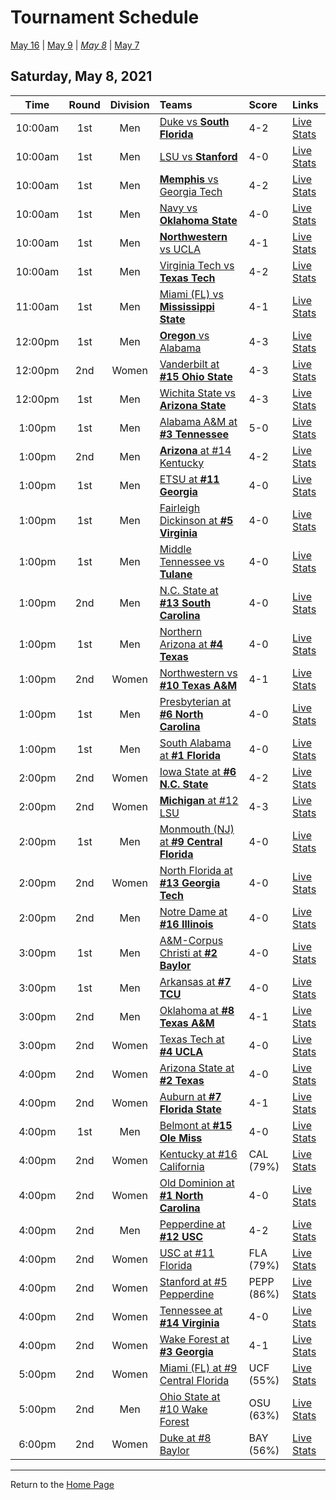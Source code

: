 # Tournament Schedule  

[May 16](./05-16.md) &#124; [May 9](./05-09.md) &#124; *[May 8](./05-08.md)* &#124; [May 7](./05-07.md)  

## Saturday, May 8, 2021  

| **Time** | **Round** | **Division** | **Teams** | **Score** | **Links** |
| :------: | :-------: | :----------: | :-------- | :-------- | :-------- |
| 10:00am | 1st | Men | [Duke vs <b>South Florida</b>](../ncaam/matches/R1_3-4_DUKE_vs_USF.md) | 4-2 | [Live Stats](https://sidearmstats.com/florida/mten/) |  
| 10:00am | 1st | Men | [LSU vs <b>Stanford</b>](../ncaam/matches/R1_19-20_LSU_vs_STAN.md) | 4-0 | [Live Stats](https://virginiasports.com/mens-live-tennis-video-outdoor-courts/) |  
| 10:00am | 1st | Men | [<b>Memphis</b> vs Georgia Tech](../ncaam/matches/R1_35-36_MEM_vs_GT.md) | 4-2 | [Live Stats](http://www.sidearmstats.com/utennessee/mten/) |  
| 10:00am | 1st | Men | [Navy vs <b>Oklahoma State</b>](../ncaam/matches/R1_45-46_NAVY_vs_OKST.md) | 4-0 | [Live Stats](http://www.statbroadcast.com/events/statmonitr.php?gid=unc) |  
| 10:00am | 1st | Men | [<b>Northwestern</b> vs UCLA](../ncaam/matches/R1_29-30_NW_vs_UCLA.md) | 4-1 | [Live Stats](http://sidearmstats.com/texas/mtennis/xlive.htm) |  
| 10:00am | 1st | Men | [Virginia Tech vs <b>Texas Tech</b>](../ncaam/matches/R1_43-44_VT_vs_TTU.md) | 4-2 | [Live Stats](https://georgiadogs.com/sports/2017/6/17/sports-m-tennis-spec-rel-vid-stream-html.aspx) |  
| 11:00am | 1st | Men | [Miami (FL) vs <b>Mississippi State</b>](../ncaam/matches/R1_11-12_MIA_vs_MSST.md) | 4-1 | [Live Stats](http://scores.tennisticker.de/usa/ustanc/conf/lp.html?lid=76) |  
| 12:00pm | 1st | Men | [<b>Oregon</b> vs Alabama](../ncaam/matches/R1_61-62_ORE_vs_BAMA.md) | 4-3 | [Live Stats](http://sidearmstats.com/baylor/mten/) |  
| 12:00pm | 2nd | Women | [Vanderbilt at <b>#15 Ohio State</b>](../ncaaw/matches/R2_57-60_VANDY_vs_OSU.md) | 4-3 | [Live Stats](https://ohiostatebuckeyes.com/womens-tennis-live-scoring/) |  
| 12:00pm | 1st | Men | [Wichita State vs <b>Arizona State</b>](../ncaam/matches/R1_51-52_WICH_vs_AZST.md) | 4-3 | [Live Stats](https://www.sidearmstats.com/tcu/mten/xlive.htm) |  
| 1:00pm | 1st | Men | [Alabama A&M at <b>#3 Tennessee</b>](../ncaam/matches/R1_33-34_AAMU_vs_TENN.md) | 5-0 | [Live Stats](http://www.sidearmstats.com/utennessee/mten/) |  
| 1:00pm | 2nd | Men | [<b>Arizona</b> at #14 Kentucky](../ncaam/matches/R2_37-40_ARIZ_vs_UK.md) | 4-2 | [Live Stats](http://www.sidearmstats.com/ukentucky/tennis/xlive.htm) |  
| 1:00pm | 1st | Men | [ETSU at <b>#11 Georgia</b>](../ncaam/matches/R1_41-42_ETSU_vs_UGA.md) | 4-0 | [Live Stats](https://georgiadogs.com/sports/2017/6/17/sports-m-tennis-spec-rel-vid-stream-html.aspx) |  
| 1:00pm | 1st | Men | [Fairleigh Dickinson at <b>#5 Virginia</b>](../ncaam/matches/R1_17-18_FDU_vs_UVA.md) | 4-0 | [Live Stats](http://stats.statbroadcast.com/broadcast/?id=350361) |  
| 1:00pm | 1st | Men | [Middle Tennessee vs <b>Tulane</b>](../ncaam/matches/R1_59-60_MTSU_vs_TULN.md) | 4-0 | [Live Stats](https://olemisssports.com/sports/2021/4/29/live-video-scoring.aspx) |  
| 1:00pm | 2nd | Men | [N.C. State at <b>#13 South Carolina</b>](../ncaam/matches/R2_25-28_NCST_vs_SCAR.md) | 4-0 | [Live Stats](http://stats.statbroadcast.com/broadcast/?id=350372) |  
| 1:00pm | 1st | Men | [Northern Arizona at <b>#4 Texas</b>](../ncaam/matches/R1_31-32_NAU_vs_TEX.md) | 4-0 | [Live Stats](http://sidearmstats.com/texas/mtennis/xlive.htm) |  
| 1:00pm | 2nd | Women | [Northwestern vs <b>#10 Texas A&M</b>](../ncaaw/matches/R2_53-56_NW_vs_AM.md) | 4-1 | [Live Stats](http://stats.statbroadcast.com/multimedia/?id=350360) |  
| 1:00pm | 1st | Men | [Presbyterian at <b>#6 North Carolina</b>](../ncaam/matches/R1_47-48_PRES_vs_UNC.md) | 4-0 | [Live Stats](http://www.statbroadcast.com/events/statmonitr.php?gid=unc) |  
| 1:00pm | 1st | Men | [South Alabama at <b>#1 Florida</b>](../ncaam/matches/R1_1-2_SALA_vs_FLA.md) | 4-0 | [Live Stats](https://sidearmstats.com/florida/mten/) |  
| 2:00pm | 2nd | Women | [Iowa State at <b>#6 N.C. State</b>](../ncaaw/matches/R2_45-48_ISU_vs_NCST.md) | 4-2 | [Live Stats](http://sidearmstats.com/ncsu/wten/xlive.htm) |  
| 2:00pm | 2nd | Women | [<b>Michigan</b> at #12 LSU](../ncaaw/matches/R2_21-24_MICH_vs_LSU.md) | 4-3 | [Live Stats](http://stats.statbroadcast.com/broadcast/?id=350355) |  
| 2:00pm | 1st | Men | [Monmouth (NJ) at <b>#9 Central Florida</b>](../ncaam/matches/R1_9-10_MONM_vs_UCF.md) | 4-0 | [Live Stats](http://scores.tennisticker.de/usa/ustanc/conf/lp.html?lid=76) |  
| 2:00pm | 2nd | Women | [North Florida at <b>#13 Georgia Tech</b>](../ncaaw/matches/R2_25-28_UNF_vs_GT.md) | 4-0 | [Live Stats](https://ramblinwreck.com/wten-live-21/) |  
| 2:00pm | 2nd | Men | [Notre Dame at <b>#16 Illinois</b>](../ncaam/matches/R2_5-8_ND_vs_ILL.md) | 4-0 | [Live Stats](https://fightingillini.com/sports/2016/1/14/mtennis_livestatsvideo.aspx?path=mten) |  
| 3:00pm | 1st | Men | [A&M-Corpus Christi at <b>#2 Baylor</b>](../ncaam/matches/R1_63-64_TAMCC_vs_BAY.md) | 4-0 | [Live Stats](http://www.sidearmstats.com/baylor/mten/) |  
| 3:00pm | 1st | Men | [Arkansas at <b>#7 TCU</b>](../ncaam/matches/R1_49-50_ARK_vs_TCU.md) | 4-0 | [Live Stats](https://www.sidearmstats.com/tcu/mten/xlive.htm) |  
| 3:00pm | 2nd | Men | [Oklahoma at <b>#8 Texas A&M</b>](../ncaam/matches/R2_13-16_OKLA_vs_AM.md) | 4-1 | [Live Stats](http://stats.statbroadcast.com/broadcast/?id=350360) |  
| 3:00pm | 2nd | Women | [Texas Tech at <b>#4 UCLA</b>](../ncaaw/matches/R2_29-32_TTU_vs_UCLA.md) | 4-0 | [Live Stats](https://uclabruins.com/sports/2020/1/13/ucla-tennis-live-stats-w.aspx) |  
| 4:00pm | 2nd | Women | [Arizona State at <b>#2 Texas</b>](../ncaaw/matches/R2_61-64_AZST_vs_TEX.md) | 4-0 | [Live Stats](http://sidearmstats.com/texas/wtennis/xlive.htm) |  
| 4:00pm | 2nd | Women | [Auburn at <b>#7 Florida State</b>](../ncaaw/matches/R2_49-52_AUB_vs_FSU.md) | 4-1 | [Live Stats](http://stats.statbroadcast.com/broadcast/?id=350663) |  
| 4:00pm | 1st | Men | [Belmont at <b>#15 Ole Miss</b>](../ncaam/matches/R1_57-58_BEL_vs_MISS.md) | 4-0 | [Live Stats](http://stats.statbroadcast.com/statmonitr/?id=350591) |  
| 4:00pm | 2nd | Women | [Kentucky at #16 California](../ncaaw/matches/R2_5-8_UK_vs_CAL.md) | CAL (79%) | [Live Stats](https://calbears.com/sports/2013/4/17/208195810.aspx) |  
| 4:00pm | 2nd | Women | [Old Dominion at <b>#1 North Carolina</b>](../ncaaw/matches/R2_1-4_ODU_vs_UNC.md) | 4-0 | [Live Stats](http://stats.statbroadcast.com/statmonitr/?id=350676) |  
| 4:00pm | 2nd | Men | [Pepperdine at <b>#12 USC</b>](../ncaam/matches/R2_21-24_PEPP_vs_USC.md) | 4-2 | [Live Stats](https://usctrojans.com/sports/2020/2/19/usc-trojans-m-tennis-live-scoreboard-video-david-marks-stadium.aspx) |  
| 4:00pm | 2nd | Women | [USC at #11 Florida](../ncaaw/matches/R2_41-44_USC_vs_FLA.md) | FLA (79%) | [Live Stats](https://sidearmstats.com/florida/wten/) |  
| 4:00pm | 2nd | Women | [Stanford at #5 Pepperdine](../ncaaw/matches/R2_17-20_STAN_vs_PEPP.md) | PEPP (86%) | [Live Stats](https://pepperdinewaves.com/sports/2018/8/7/playsight.aspx) |  
| 4:00pm | 2nd | Women | [Tennessee at <b>#14 Virginia</b>](../ncaaw/matches/R2_37-40_TENN_vs_UVA.md) | 4-0 | [Live Stats](http://stats.statbroadcast.com/broadcast/?id=350366) |  
| 4:00pm | 2nd | Women | [Wake Forest at <b>#3 Georgia</b>](../ncaaw/matches/R2_33-36_WAKE_vs_UGA.md) | 4-1 | [Live Stats](https://t.co/T8QKQKSjw6?amp=1) |  
| 5:00pm | 2nd | Women | [Miami (FL) at #9 Central Florida](../ncaaw/matches/R2_9-12_MIA_vs_UCF.md) | UCF (55%) | [Live Stats](http://scores.tennisticker.de/usa/ustanc/conf/lp.html?lid=77) |  
| 5:00pm | 2nd | Men | [Ohio State at #10 Wake Forest](../ncaam/matches/R2_53-56_OSU_vs_WAKE.md) | OSU (63%) | [Live Stats](http://sidearmstats.com/wakeforest/mten/) |  
| 6:00pm | 2nd | Women | [Duke at #8 Baylor](../ncaaw/matches/R2_13-16_DUKE_vs_BAY.md) | BAY (56%) | [Live Stats](http://www.sidearmstats.com/baylor/wten/) |  
  
------
Return to the [Home Page](../../index.md)
